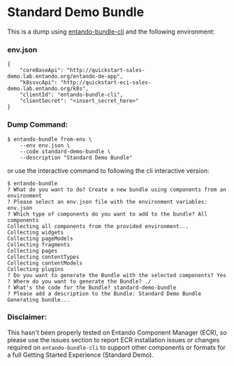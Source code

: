 # Standard Demo Bundle
This is a dump using [entando-bundle-cli](https://github.com/entando-k8s/entando-bundle-cli) and the following environment:

### env.json
```
{
    "coreBaseApi": "http://quickstart-sales-demo.lab.entando.org/entando-de-app",
    "k8ssvcApi": "http://quickstart-eci-sales-demo.lab.entando.org/k8s",
    "clientId": "entando-bundle-cli",
    "clientSecret": "<insert_secret_here>"
}
```

### Dump Command:
```
$ entando-bundle from-env \
    --env env.json \
    --code standard-demo-bundle \
    --description "Standard Demo Bundle"
```

or use the interactive command to following the cli interactive version:
```
$ entando-bundle
? What do you want to do? Create a new bundle using components from an environment
? Please select an env.json file with the environment variables: env.json
? Which type of components do you want to add to the bundle? All components
Collecting all components from the provided environment...
Collecting widgets
Collecting pageModels
Collecting fragments
Collecting pages
Collecting contentTypes
Collecting contentModels
Collecting plugins
? Do you want to generate the Bundle with the selected components? Yes
? Where do you want to generate the Bundle? ./
? What's the code for the Bundle? standard-demo-bundle
? Please add a description to the Bundle: Standard Demo Bundle
Generating bundle...
```

### Disclaimer:
This hasn't been properly tested on Entando Component Manager (ECR), so please use the issues section to report ECR installation issues or changes required on `entando-bundle-cli` to support other components or formats for a full Getting Started Experience (Standard Demo).
